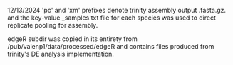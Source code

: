 12/13/2024
'pc' and 'xm' prefixes denote trinity assembly output .fasta.gz. and the key-value _samples.txt file for each species was used to direct replicate pooling for assembly.

edgeR subdir was copied in its entirety from /pub/valenp1/data/processed/edgeR and contains files produced from trinity's DE analysis implementation.